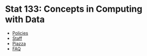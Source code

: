 # Stat 133: Concepts in Computing with Data

- [Policies](policies.md)
- [Staff](staff.md)
- [Piazza](piazza.md)
- [FAQ](faqs.md)
